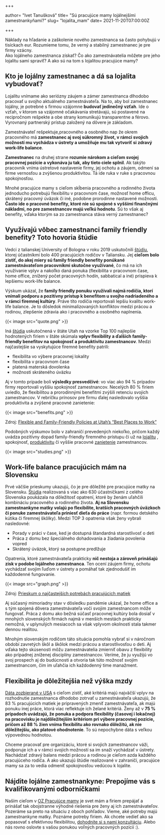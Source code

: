 +++

author= "Ivet Tanušková"
title= "Sú pracujúce mamy lojálnejšími zamestnankyňami?"
slug= "lojalita_mam"
date= 2021-11-20T07:00:00Z

+++

Náklady na hľadanie a zaškolenie nového zamestnanca sa často pohybujú v tisíckach eur. Rozumieme tomu, že verný a
stabilný zamestnanec je pre firmy vzácny.  
Ako lojálneho zamestnanca získať? Čo ako zamestnávatelia môžete pre jeho lojalitu sami spraviť? A ako sú na tom s
lojalitou pracujúce mamy?

<!--more-->

## Kto je lojálny zamestnanec a dá sa lojalita vybudovať?

Lojalitu vnímame ako seriózny záujem a zámer zamestnanca dlhodobo pracovať u svojho aktuálneho zamestnávateľa. Na to,
aby bol zamestnanec lojálny, je potrebné s firmou vzájomne **budovať jedinečný vzťah**. Ide o vzťah, v ktorom sa
vzájomné očakávania stretávajú, sú postavené na recipročnom rešpekte a obe strany komunikujú transparentne a férovo.
Vyrovnaný partnerský prístup založený na dôvere je základom.

Zamestnávateľ rešpektuje,pracovného a osobného nap že okrem pracovného má **zamestnanec aj svoj súkromný život, v rámci
svojich možností mu vychádza v ústrety a umožňuje mu tak vytvoriť si zdravý work-life balance**.

**Zamestnanec** na druhej strane **rozumie nárokom a cieľom svojej pracovnej pozície a vykonáva ju tak, aby tieto ciele
splnil**. Ak takýto pracovník vníma ústretové nastavenie firmy, jej ochotu a záujem, odmení sa firme vernosťou a
zvýšenou produktivitou. Tá ide ruka v ruke s pracovnou spokojnosťou.

Mnohé pracujúce mamy s cieľom skĺbenia pracovného a rodinného života jednoducho potrebujú flexibilitu v pracovnom čase,
možnosť home officu, skrátený pracovný úväzok či iné, podobne prorodinne nastavené možnosti. **Často ide o pracovné
benefity, ktoré nie sú spojené s vyššími finančnými nákladmi, no pre zamestnancov majú veľkú hodnotu**. Sú to však aj
benefity, vďaka ktorým sa zo zamestnanca stáva verný zamestnanec?

## Využívajú vôbec zamestnanci family friendly benefity? Toto hovoria štúdie

Vedci z talianskej University of Bologna v roku 2019
uskutočnili [štúdiu](https://hbr.org/2019/08/better-work-life-balance-starts-with-managers), ktorej účastníkmi bolo 400
pracujúcich rodičov v Taliansku. Jej **cieľom bolo zistiť, do akej miery sú family friendly benefity ponúkané
zamestnávateľom pracovníkmi skutočne využívané**, čo má na ich využívanie vplyv a nakoľko daná ponuka (flexibilita v
pracovnom čase, home office, znížený počet pracovných hodín, sabbatical a iné) prispieva k lepšiemu work-life balance.

Výskum ukázal, že **family friendly ponuku využívali najmä rodičia, ktorí vnímali podporu a pozitívny prístup k
benefitom u svojho nadriadeného a v rámci firemnej kultúry**. Práve títo rodičia reportovali lepšiu kvalitu work-life
balance. Je to dôsledok minimalizovaných konfliktov medzi prácou a rodinou, zlepšenie zdravia ako i pracovného a
osobného naplnenia.

{{< image src="quote.png" >}}

Iná [štúdia](https://www.usu.edu/uwlp/files/briefs/27-flexible-family-friendly-policies-utah-best-places-to-work.pdf)
uskutočnená v štáte Utah na vzorke Top 100 najlepšie hodnotených firiem v štáte skúmala **vplyv flexibility a ďalších
family-friendly benefitov na spokojnosť a produktivitu zamestnancov**. Medzi najčastejšie sa vyskytujúce firemné
benefity patrili:

- flexibilita vo výbere pracovnej lokality
- flexibilita v pracovnom čase
- platená materská dovolenka
- možnosti skráteného úväzku

Aj v tomto prípade boli **výsledky presvedčivé**: vo viac ako 94 % prípadov firmy reportovali vyššiu spokojnosť
zamestnancov. Necelých 80 % firiem uviedlo, že flexibilitou a prorodinnými benefitmi zvýšili retenciu svojich
zamestnancov. V rebríčku prínosov pre firmu ďalej nasledovalo vyššia produktivita a zvýšené pracovné zanietenie:

{{< image src="benefits.png" >}}

Zdroj: [Flexible and Family-Friendly Policies at Utah’s “Best Places to Work”](https://www.usu.edu/uwlp/files/briefs/27-flexible-family-friendly-policies-utah-best-places-to-work.pdf)

Podobných výskumov bolo v zahraničí prevedených niekoľko, pričom každý uvádza pozitívny dopad family-friendly firemného
prístupu či už na
[lojalitu](https://parentsandcarersatwork.com/parental-leave-on-the-rise-in-family-friendly-companies-but-inequality-at-home-remains-finds-new-us-study/)
, spokojnosť, [produktivitu](https://www.cairn.info/revue-management-2014-4-page-214.htm?contenu=article) či vyššie
pracovné [zanietenie](https://journals.plos.org/plosone/article?id=10.1371/journal.pone.0245078) zamestnancov.

{{< image src="studies.png" >}}

## Work-life balance pracujúcich mám na Slovensku

Prvé väčšie prieskumy ukazujú, čo je pre dôležité pre pracujúce matky na
Slovensku. [Štúdia](https://www.pracujucemamy.sk/blog/3-najcastejsie-potreby-matiek/) realizovaná s viac ako 630
účastníčkami z celého Slovenska poukázala na dôležitosť opatrení, ktoré by ženám uľahčili kombináciu pracovného a
rodinného života. **Aj na Slovensku zamestnankyne matky volajú po flexibilite, kratších pracovných úväzkoch či ponuke
zamestnávateľa priniesť dieťa do práce** (napr. formou detského kútika či firemnej škôlky). Medzi TOP 3 opatrenia však
ženy vybrali nasledovné:

- Porady v práci v čase, ked je dostupná štandardná starostlivosť o deti
- Práca z domu bez špeciálneho dohadovania a žiadania povolenia vopred
- Skrátený úväzok, ktorý sa postupne predlžuje

Opatrenia, ktoré zamestnávateľa prakticky **nič nestoja a zároveň prinášajú zisk v podobe lojálneho zamestnanca**. Ten
ocení záujem firmy, ochotu vychádzať svojim ľuďom v ústrety a pomáhať tak zjednodušiť im každodenné fungovanie.

{{< image src="graph.png" >}}

Zdroj: [Prieskum o najčastejších potrebách pracujúcich matiek](https://www.pracujucemamy.sk/blog/3-najcastejsie-potreby-matiek/)

Aj súčasný mimoriadny stav v dôsledku pandémie ukázal, že home office a s tým spojená dôvera zamestnávateľa voči svojim
zamestnancom môže fungovať. Práca z domu ako bežná súčasť pracovnej kultúry bola dosiaľ v mnohých slovenských firmách
najmä v menších mestách prakticky nemožná, v uplynulých mesiacoch sa však vplyvom okolností stala takmer dennou
realitou.

Mnohým slovenským rodičom táto situácia pomohla vybrať si v náročnom období zavretých škôl a škôlok medzi prácou a
starostlivosťou o deti. Aj vďaka tejto skúsenosti môžu zamestnávatelia zmierniť obavu z flexibility ako prípadnej
zníženej disciplíny zamestnancov. Veríme, že ju využijú vo svoj prospech aj do budúcnosti a otvoria tak túto možnosť
svojim zamestnancom, čím im uľahčia ich každodenný time manažment.

## Flexibilita je dôležitejšia než výška mzdy

[Dáta zozbierané v USA](https://cdn2.hubspot.net/hubfs/5134751/Building%20a%20Better%20Workplace_2018_v06-BrandUpdate%20.pdf)
s cieľom zistiť, aké kritériá majú najväčší vplyv na rozhodnutie zamestnanca dlhodobo zotrvať u zamestnávateľa ukazujú,
že 83 % pracujúcich matiek je pripravených zmeniť zamestnávateľa, ak majú ponuku inej práce, ktorá viac reflektuje ich
želané kritériá. Ženy až v **75 % prípadoch uvádzajú, že ponuka a podpora flexibility (časovej i lokačnej) na pracovisku
je najdôležitejším kritériom pri výbere pracovnej pozície, pričom až 88 % žien vníma flexibilitu ako rovnako dôležitú,
ak nie dôležitejšiu, ako platové ohodnotenie**. To sú nepochybne dáta s veľkou výpovednou hodnotou.

Chceme pracovať pre organizáciu, ktoré si svojich zamestnancov váži, podporuje ich a v rámci svojich možností sa im
snaží vychádzať v ústrety. Nachádzať zdravý balans medzi prácou a rodinou je cieľom azda každého pracujúceho rodiča. A
ako ukazujú štúdie realizované v zahraničí, pracujúce mamy sa za to vedia odmeniť spokojnosťou vedúcou k lojalite.

## Nájdite lojálne zamestnankyne: Prepojíme vás s kvalifikovanými odborníčkami

Naším cieľom v [OZ Pracujúce mamy](https://www.pracujucemamy.sk/) je svet mám a firiem prepájať a prinášať tak
obojstranne výhodné riešenia pre ženy aj ich zamestnávateľov. Pozeráme sa preto na situáciu z oboch pohľadov. Vieme, aké
potreby majú zamestnankyne matky. Poznáme potreby firiem. Ak chcete vedieť ako sa popasovať s efektívnou
flexibilitou, [dohodnite si s nami konzultáciu](https://www.pracujucemamy.sk/companies/). Alebo nás rovno oslovte s
vašou ponukou voľných pracovných pozícií :).  



